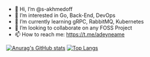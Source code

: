 - 👋 Hi, I’m @s-akhmedoff
- 👀 I’m interested in Go, Back-End, DevOps
- 🌱 I’m currently learning gRPC, RabbitMQ, Kubernetes
- 💞️ I’m looking to collaborate on any FOSS Project
- 📫 How to reach me: https://t.me/adeyneame


[![Anurag's GitHub stats](https://github-readme-stats.vercel.app/api?username=s-akhmedoff)](https://github.com/anuraghazra/github-readme-stats) [![Top Langs](https://github-readme-stats.vercel.app/api/top-langs/?username=s-akhmedoff&langs_count=3)](https://github.com/anuraghazra/github-readme-stats)
<!---
s-akhmedoff/s-akhmedoff is a ✨ special ✨ repository because its `README.md` (this file) appears on your GitHub profile.
You can click the Preview link to take a look at your changes.
--->
